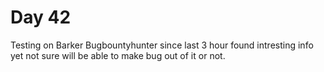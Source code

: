 # Day 42
Testing on Barker Bugbountyhunter since last 3 hour found intresting info yet not sure will be able to make bug out of it or not.